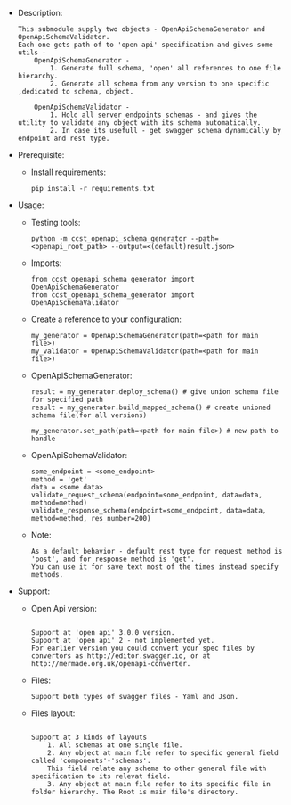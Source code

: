 
- Description:
	```
	This submodule supply two objects - OpenApiSchemaGenerator and OpenApiSchemaValidator.
	Each one gets path of to 'open api' specification and gives some utils -
		OpenApiSchemaGenerator - 
			1. Generate full schema, 'open' all references to one file hierarchy.
			2. Generate all schema from any version to one specific ,dedicated to schema, object.
			
		OpenApiSchemaValidator - 
			1. Hold all server endpoints schemas - and gives the utility to validate any object with its schema automatically.
			2. In case its usefull - get swagger schema dynamically by endpoint and rest type.
	```

- Prerequisite:
    - Install requirements:
        ```
        pip install -r requirements.txt
        ```
  
- Usage:
    - Testing tools:
        ```
        python -m ccst_openapi_schema_generator --path=<openapi_root_path> --output=<(default)result.json>
        
        ```
    
    - Imports:
        ```
        from ccst_openapi_schema_generator import OpenApiSchemaGenerator
		from ccst_openapi_schema_generator import OpenApiSchemaValidator
        ```
		
    - Create a reference to your configuration:
        ```
        my_generator = OpenApiSchemaGenerator(path=<path for main file>)
		my_validator = OpenApiSchemaValidator(path=<path for main file>)
        ```
    
	- OpenApiSchemaGenerator:
		```
		result = my_generator.deploy_schema() # give union schema file for specified path
        result = my_generator.build_mapped_schema() # create unioned schema file(for all versions)
        
        my_generator.set_path(path=<path for main file>) # new path to handle

		```
		
    - OpenApiSchemaValidator:
		```
		some_endpoint = <some_endpoint>
		method = 'get'
		data = <some data>
		validate_request_schema(endpoint=some_endpoint, data=data, method=method)
		validate_response_schema(endpoint=some_endpoint, data=data, method=method, res_number=200)
		```
	- Note:
		```
		As a default behavior - default rest type for request method is 'post', and for response method is 'get'.
		You can use it for save text most of the times instead specify methods.
		```

- Support:
	- Open Api version:
		```

		Support at 'open api' 3.0.0 version.
		Support at 'open api' 2 - not implemented yet.
		For earlier version you could convert your spec files by convertors as http://editor.swagger.io, or at http://mermade.org.uk/openapi-converter.
		```

	- Files:
		```
		Support both types of swagger files - Yaml and Json.
		```

	- Files layout:
		```

		Support at 3 kinds of layouts
			1. All schemas at one single file.
			2. Any object at main file refer to specific general field called 'components'-'schemas'.
			This field relate any schema to other general file with specification to its relevat field.
			3. Any object at main file refer to its specific file in folder hierarchy. The Root is main file's directory.
		```

